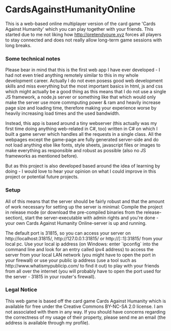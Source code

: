 # CardsAgainstHumanityOnline
This is a web-based online multiplayer version of the card game 'Cards Against Humanity' which you can play together with your friends. This started due to me not liking how http://pretendyoure.xyz forces all players to stay connected and does not really allow long-term game sessions with long breaks.

### Some technical notes
<p>Please bear in mind that this is the first web app I have ever developed - I had not even tried anything remotely similar to this in my whole development career. Actually I do not even posess good web development skills and miss everything but the most important basics in html, js and css which might actually be a good thing as this means that I do not use a single JS framework, a node.js server or something like that which would only make the server use more commputing power & ram and heavily increase page size and loading time, therefore making your experience worse by heavily increasing load times and the used bandwidth.</p>
<p>Instead, this app is based around a tiny webserver (this actually was my first time doing anything web-related in C#, too) written in C# on which I built a game server which handles all the requests in a single class. All the webpages except the game-page are fully generated server-side and do not load anything else like fonts, style sheets, javascript files or images to make everything as responsible and robust as possible (also no JS frameworks as mentioned before).</p>
<p>But as this project is also developed based around the idea of learning by doing - I would love to hear your opinion on what I could improve in this project or potential future projects.</p>

### Setup
<p>All of this means that the server should be fairly robust and that the amount of work necessary for setting up the server is minimal: Compile the project in release mode (or download the pre-compiled binaries from the release-section), start the server-executable with admin rights and you're done - your own Cards Against Humanity Online-server is up and running.</p>
<p>The default port is 31815, so you can access your server on http://localhost:31815/, http://127.0.0.1:31815/ or http://[::1]:31815/ from your local pc. Use your local ip address (on Windows: enter `ipconfig` into the command line and look for an entry called ipv4 address) to access the server from your local LAN network (you might have to open the port in your firewall) or use your public ip address (use a tool such as http://www.whatismypublicip.com/ to find it out) to play with your friends from all over the internet (you will probably have to open the port used for the server - 31815 in your router's firewall).</p>

### Legal Notice
This web game is based off the card game Cards Against Humanity which is available for free under the Creative Commons BY-NC-SA 2.0 license. I am not associated with them in any way. If you should have concerns regarding the correctness of my usage of their property, please send me an email (the address is available through my profile).
